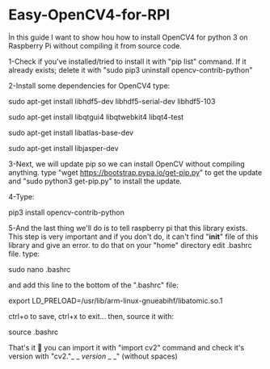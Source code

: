 # Easy-OpenCV4-for-RPI
İn this guide I want to show hou how to install OpenCV4 for python 3 on Raspberry Pi without compiling it from source code.

1-Check if you've installed/tried to install it with "pip list" command.
  If it already exists; delete it with "sudo pip3 uninstall opencv-contrib-python"
  
2-Install some dependencies for OpenCV4
type:

sudo apt-get install libhdf5-dev libhdf5-serial-dev libhdf5-103

sudo apt-get install libqtgui4 libqtwebkit4 libqt4-test

sudo apt-get install libatlas-base-dev

sudo apt-get install libjasper-dev

3-Next, we will update pip so we can install OpenCV without compiling anything.
type "wget https://bootstrap.pypa.io/get-pip.py" to get the update and "sudo python3 get-pip.py" to install the update.

4-Type:

pip3 install opencv-contrib-python

5-And the last thing we'll do is to tell raspberry pi that this library exists. This step is very important and if you don't do, it can't find "__init__" file of this library and give an error. to do that on your "home" directory edit .bashrc file.
type:

sudo nano .bashrc

and add this line to the bottom of the ".bashrc" file:

export LD_PRELOAD=/usr/lib/arm-linux-gnueabihf/libatomic.so.1


ctrl+o to save, ctrl+x to exit...
then, source it with:

source .bashrc

That's it 🥳 you can import it with "import cv2" command and check it's version with "cv2."_ _ _version_ _ _"
 (without spaces)




